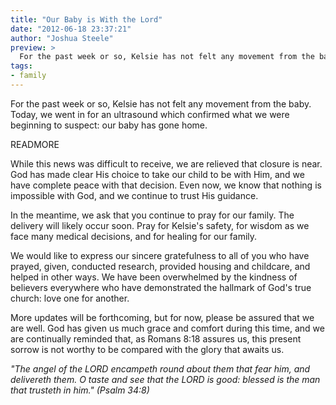 ```yaml
---
title: "Our Baby is With the Lord"
date: "2012-06-18 23:37:21"
author: "Joshua Steele"
preview: >
  For the past week or so, Kelsie has not felt any movement from the baby. Today, we went in for an ultrasound which confirmed what we were beginning to suspect: our baby has gone home.
tags:
- family
---
```


For the past week or so, Kelsie has not felt any movement from the baby. Today, we went in for an ultrasound which confirmed what we were beginning to suspect: our baby has gone home.

READMORE

While this news was difficult to receive, we are relieved that closure is near. God has made clear His choice to take our child to be with Him, and we have complete peace with that decision. Even now, we know that nothing is impossible with God, and we continue to trust His guidance.

In the meantime, we ask that you continue to pray for our family. The delivery will likely occur soon. Pray for Kelsie's safety, for wisdom as we face many medical decisions, and for healing for our family.

We would like to express our sincere gratefulness to all of you who have prayed, given, conducted research, provided housing and childcare, and helped in other ways. We have been overwhelmed by the kindness of believers everywhere who have demonstrated the hallmark of God's true church: love one for another.

More updates will be forthcoming, but for now, please be assured that we are well. God has given us much grace and comfort during this time, and we are continually reminded that, as Romans 8:18 assures us, this present sorrow is not worthy to be compared with the glory that awaits us.

*"The angel of the LORD encampeth round about them that fear him, and delivereth them. O taste and see that the LORD is good: blessed is the man that trusteth in him." (Psalm 34:8)*
